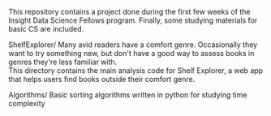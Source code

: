 This repository contains a project done during the first few weeks of the Insight Data Science Fellows program. Finally, some studying materials for basic CS are included.

ShelfExplorer/ 
Many avid readers have a comfort genre.  Occasionally they want to try something new, but don't have a good way to assess books in genres they're less familiar with.  
This directory contains the main analysis code for Shelf Explorer, a web app that helps users find books outside their comfort genre.

Algorithms/
Basic sorting algorithms written in python for studying time complexity
